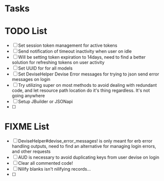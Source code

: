 # Tasks

# TODO List

- [ ] Set session token management for active tokens
- [ ] Send notification of timeout inactivity when user on idle
- [ ] Will be setting token expiration to 14days, need to find a better solution for refreshing tokens on user activity
- [ ] Set UUID for for all models
- [ ] Set DeviseHelper Devise Error messages for trying to json send error messages on login
- [ ] Try utilizing super on most methods to avoid dealing with redundant code, and let resource path location do it's thing regardless. It's not going anywhere
- [ ] Setup JBuilder or JSONapi
- [ ]

# FIXME List

- [ ] DeviseHelper#devise_error_messages! is only meant for erb error handling outputs, need to find an alternative for managing login errors, and other requests
- [ ] AUD is necessary to avoid duplicating keys from user devise on login
- [ ] Clear all commented code!
- [ ] Nilify blanks isn't nilifying records...
- [ ]
